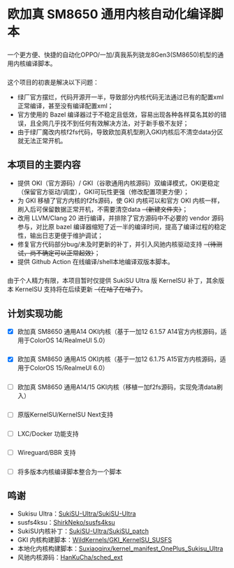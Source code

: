 # 欧加真 SM8650 通用内核自动化编译脚本
##### 
一个更方便、快捷的自动化OPPO/一加/真我系列骁龙8Gen3(SM8650)机型的通用内核编译脚本。
##### 
这个项目的初衷是解决以下问题：
- 绿厂官方摆烂，代码开源开一半，导致部分内核代码无法通过已有的配置xml正常编译，甚至没有编译配置xml；
- 官方使用的 Bazel 编译器过于不稳定且低效，容易出现各种各样莫名其妙的错误，且全网几乎找不到任何有效解决方法，对于新手极不友好；
- 由于绿厂魔改内核f2fs代码，导致欧加真机型刷入GKI内核后不清空data分区就无法正常开机。
## 本项目的主要内容
- 提供 OKI（官方源码）/ GKI（谷歌通用内核源码）双编译模式，OKI更稳定（保留官方驱动/调度），GKI可玩性更强（修改配置项更方便）；
- 为 GKI 移植了官方内核的f2fs源码，使 GKI 内核可以和官方 OKI 内核一样，刷入后可保留数据正常开机，不需要清空data ~~（新建文件夹）~~；
- 改用 LLVM/Clang 20 进行编译，并排除了官方源码中不必要的 vendor 源码参与，对比原 bazel 编译器缩短了近一半的编译时间，提高了编译过程的稳定性，输出日志更便于维护调试；
- 修复官方代码部分bug/未及时更新的补丁，并引入风驰内核驱动支持 ~~（待测试，尚不确定可以正常起效）~~；
- 提供 Github Action 在线编译/shell本地编译双版本脚本。
##### 
由于个人精力有限，本项目暂时仅提供 SukiSU Ultra 版 KernelSU 补丁，其余版本 KernelSU 支持将在后续更新 ~~（在咕了在咕了）~~。
## 计划实现功能
- [x] 欧加真 SM8650 通用A14 OKI内核（基于一加12 6.1.57 A14官方内核源码，适用于ColorOS 14/RealmeUI 5.0）
##### 
- [x] 欧加真 SM8650 通用A15 OKI内核（基于一加12 6.1.75 A15官方内核源码，适用于ColorOS 15/RealmeUI 6.0）
##### 
- [ ] 欧加真 SM8650 通用A14/15 GKI内核（移植一加f2fs源码，实现免清data刷入）
##### 
- [ ] 原版KernelSU/KernelSU Next支持
##### 
- [ ] LXC/Docker 功能支持
##### 
- [ ] Wireguard/BBR 支持
##### 
- [ ] 将多版本内核编译脚本整合为一个脚本
## 鸣谢
- Sukisu Ultra：[SukiSU-Ultra/SukiSU-Ultra](https://github.com/SukiSU-Ultra/SukiSU-Ultra)
- susfs4ksu：[ShirkNeko/susfs4ksu](https://github.com/ShirkNeko/susfs4ksu)
- SukiSU内核补丁：[SukiSU-Ultra/SukiSU_patch](https://github.com/SukiSU-Ultra/SukiSU_patch)
- GKI 内核构建脚本：[WildKernels/GKI_KernelSU_SUSFS](https://github.com/WildKernels/GKI_KernelSU_SUSFS)
- 本地化内核构建脚本：[Suxiaoqinx/kernel_manifest_OnePlus_Sukisu_Ultra](https://github.com/Suxiaoqinx/kernel_manifest_OnePlus_Sukisu_Ultra)
- 风驰内核源码：[HanKuCha/sched_ext](https://github.com/HanKuCha/sched_ext)
